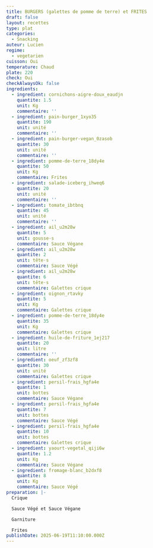 ```yaml
---
title: BURGERS (galettes de pomme de terre) et FRITES
draft: false
layout: recettes
type: plat
categories:
  - Snacking
auteur: Lucien
regime:
  - vegetarien
cuisson: Oui
temperature: Chaud
plate: 220
check: Oui
checkAlwaysOk: false
ingredients:
  - ingredient: cornichons-aigre-doux_eaudjn
    quantite: 1.5
    unit: Kg
    commentaire: ''
  - ingredient: pain-burger_1xyo35
    quantite: 190
    unit: unité
    commentaire: ''
  - ingredient: pain-burger-vegan_0zasob
    quantite: 30
    unit: unité
    commentaire: ''
  - ingredient: pomme-de-terre_18dy4e
    quantite: 50
    unit: Kg
    commentaire: Frites
  - ingredient: salade-iceberg_ihweq6
    quantite: 20
    unit: unité
    commentaire: ''
  - ingredient: tomate_ibtbnq
    quantite: 45
    unit: unité
    commentaire: ''
  - ingredient: ail_u2m28w
    quantite: 5
    unit: gousse·s
    commentaire: Sauce Végane
  - ingredient: ail_u2m28w
    quantite: 2
    unit: tête·s
    commentaire: Sauce Végé
  - ingredient: ail_u2m28w
    quantite: 6
    unit: tête·s
    commentaire: Galettes crique
  - ingredient: oignon_rtavky
    quantite: 5
    unit: Kg
    commentaire: Galettes crique
  - ingredient: pomme-de-terre_18dy4e
    quantite: 35
    unit: Kg
    commentaire: Galettes crique
  - ingredient: huile-de-friture_1ej217
    quantite: 20
    unit: litre
    commentaire: ''
  - ingredient: oeuf_zf3zf8
    quantite: 30
    unit: unité
    commentaire: Galettes crique
  - ingredient: persil-frais_hgfa4e
    quantite: 1
    unit: bottes
    commentaire: Sauce Végane
  - ingredient: persil-frais_hgfa4e
    quantite: 7
    unit: bottes
    commentaire: Sauce Végé
  - ingredient: persil-frais_hgfa4e
    quantite: 10
    unit: bottes
    commentaire: Galettes crique
  - ingredient: yaourt-vegetal_qiji6w
    quantite: 1.2
    unit: Kg
    commentaire: Sauce Végane
  - ingredient: fromage-blanc_b2dxf8
    quantite: 8
    unit: Kg
    commentaire: Sauce Végé
preparation: |-
  Crique

  Sauce Végé et Sauce Végane

  Garniture

  Frites
publishDate: 2025-06-19T11:10:00.000Z
---
```


